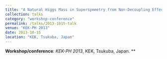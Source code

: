 ```yaml
---
title: "A Natural Higgs Mass in Supersymmetry from Non-Decoupling Effects"
collection: talks
category: "workshop-conference"
permalink: /talks/2013-1015-talk
venue: "KEK-PH 2013"
date: 2013-10-15
location: "KEK, Tsukuba, Japan"
---
```

**Workshop/conference**: *KEK-PH 2013*, KEK, Tsukuba, Japan. **


